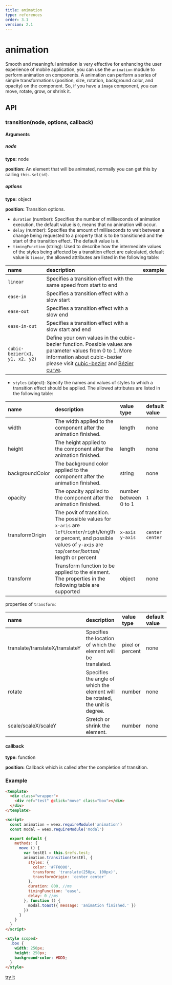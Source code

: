 ```yaml
---
title: animation
type: references
order: 3.1
version: 2.1
---
```


# animation

Smooth and meaningful animation is very effective for enhancing the user experience of mobile application, you can use the `animation` module to perform animation on components. A animation can perform a series of simple transformations  (position, size, rotation, background color, and opacity) on the component. So, if you have a `image` component, you can move, rotate, grow, or shrink it.

## API
### transition(node, options, callback)

#### Arguments
##### node    

**type:** node

**position:** An element that will be animated, normally you can get this by calling `this.$el(id)`.   

##### options    

**type:** object   

**position:** Transition options.    
- `duration` (number): Specifies the number of milliseconds of animation execution, the default value is `0`, means that no animation will occur.    
- `delay` (number): Specifies the amount of milliseconds to wait between a change being requested to a property that is to be transitioned and the start of the transition effect. The default value is `0`.   
- `timingFunction` (string): Used to describe how the intermediate values of the styles being affected by a transition effect are calculated, default value is `linear`, the allowed attributes are listed in the following table:    

|name|description|example|
|:--|:--|:--|
|`linear`|Specifies a transition effect with the same speed from start to end|
|`ease-in`|Specifies a transition effect with a slow start|
|`ease-out`|Specifies a transition effect with a slow end|
|`ease-in-out`|Specifies a transition effect with a slow start and end|
|`cubic-bezier(x1, y1, x2, y2)`|Define your own values in the cubic-bezier function. Possible values are parameter values from 0 to 1. More information about cubic-bezier please visit [cubic-bezier](http://cubic-bezier.com/) and [Bézier curve](https://en.wikipedia.org/wiki/B%C3%A9zier_curve).|  

- `styles` (object): Specify the names and values of styles to which a transition effect should be applied. The allowed attributes are listed in the following table:        

| name | description | value type | default value |example|
| :--- | :--- | :--- | :--- |:---|
|width|The width applied to the component after the animation finished.|length|none| 
|height|The height applied to the component after the animation finished.|length|none|
|backgroundColor|The background color applied to the component after the animation finished.|string|none|
|opacity|The opacity applied to the component after the animation finished.|number between 0 to 1|`1`|
|transformOrigin|The povit of transition. The possible values for `x-aris` are `left`/`center`/`right`/length or percent, and possible values of `y-axis` are `top`/`center`/`bottom`/ length or percent|`x-axis y-axis`|`center center`|
|transform|Transform function to be applied to the element. The properties in the following table are supported|object|none|

properties of `transform`:    

| name | description | value type | default value |
| :--- | :--- | :--- | :--- |
|translate/translateX/translateY|Specifies the location of which the element will be translated.|pixel or percent|none|
|rotate|Specifies the angle of which the element will be rotated, the unit is degree.|number|none|
|scale/scaleX/scaleY|Stretch or shrink the element.|number|none|  

#### callback    
**type:** function

**position:** Callback which is called after the completion of transition.

### Example

```html
<template>
  <div class="wrapper">
    <div ref="test" @click="move" class="box"></div>
  </div>
</template>

<script>
  const animation = weex.requireModule('animation')
  const modal = weex.requireModule('modal')

  export default {
    methods: {
      move () {
        var testEl = this.$refs.test;
        animation.transition(testEl, {
          styles: {
            color: '#FF0000',
            transform: 'translate(250px, 100px)',
            transformOrigin: 'center center'
          },
          duration: 800, //ms
          timingFunction: 'ease',
          delay: 0 //ms
        }, function () {
          modal.toast({ message: 'animation finished.' })
        })
      }
    }
  }
</script>

<style scoped>
  .box {
    width: 250px;
    height: 250px;
    background-color: #DDD;
  }
</style>
```

[try it](../../examples/animation.html)